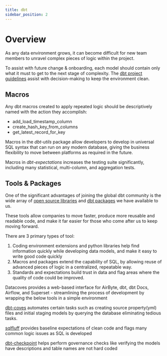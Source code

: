 ```yaml
---
title: dbt 
sidebar_position: 2
---
```

# Overview <!-- {docsify-ignore-all} -->

As any data environment grows, it can become difficult for new team members to unravel complex pieces of logic within the project.

To assist with future change & onboarding, each model should contain only what it must to get to the next stage of complexity. The [dbt project guidelines](./dbt-guidelines.md) assist with decision-making to keep the environment clean.

## Macros

Any dbt macros created to apply repeated logic should be descriptively named with the action they accomplish:

- add_load_timestamp_column
- create_hash_key_from_columns
- get_latest_record_for_key

Macros in the *dbt-utils* package allow developers to develop in universal SQL syntax that can run on any modern database, giving the business flexibility to move between platforms as required in the future.

Macros in *dbt-expectations* increases the testing suite significantly, including many statistical, multi-column, and aggregation tests.

## Tools & Packages

One of the significant advantages of joining the global dbt community is the wide array of [open source libraries](https://datacoves.com/dbt-libs) and [dbt packages](https://hub.getdbt.com) we have available to us.

These tools allow companies to move faster, produce more reusable and readable code, and make it far easier for those who come after us to keep moving forward.

There are 3 primary types of tool:

1. Coding environment extensions and python libraries help find information quickly while developing data models, and make it easy to write good code quickly
2. Macros and packages extend the capability of SQL, by allowing reuse of advanced pieces of logic in a centralized, repeatable way.
3. Standards and expectations build trust in data and flag areas where the quality of code could be improved.

Datacoves provides a web-based interface for AirByte, dbt, dbt Docs, Airflow, and Superset - streamlining the process of development by wrapping the below tools in a simple environment

[dbt-coves](https://github.com/datacoves/dbt-coves) automates certain tasks such as creating source property(yml) files and initial staging models by querying the database eliminating tedious tasks.

[sqlfluff](https://www.sqlfluff.com/) provides baseline expectations of clean code and flags many common logic issues as SQL is developed

[dbt-checkpoint](https://github.com/dbt-checkpoint/dbt-checkpoint) helps perform governance checks like verifying the models have descriptions and table names are not hard coded
